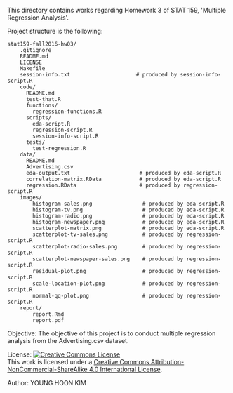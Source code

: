 This directory contains works regarding Homework 3 of STAT 159, 'Multiple Regression Analysis'.

Project structure is the following:
```
stat159-fall2016-hw03/
    .gitignore
    README.md
    LICENSE
    Makefile
    session-info.txt                     # produced by session-info-script.R
    code/
      README.md
      test-that.R
      functions/
        regression-functions.R
      scripts/
        eda-script.R
        regression-script.R
        session-info-script.R
      tests/
        test-regression.R
    data/
      README.md
      Advertising.csv
      eda-output.txt                      # produced by eda-script.R
      correlation-matrix.RData            # produced by eda-script.R
      regression.RData                    # produced by regression-script.R
    images/
        histogram-sales.png                # produced by eda-script.R
        histogram-tv.png                   # produced by eda-script.R
        histogram-radio.png                # produced by eda-script.R
        histogram-newspaper.png            # produced by eda-script.R
        scatterplot-matrix.png             # produced by eda-script.R
        scatterplot-tv-sales.png           # produced by regression-script.R
        scatterplot-radio-sales.png        # produced by regression-script.R
        scatterplot-newspaper-sales.png    # produced by regression-script.R
        residual-plot.png                  # produced by regression-script.R
        scale-location-plot.png            # produced by regression-script.R
        normal-qq-plot.png                 # produced by regression-script.R
    report/
        report.Rmd
        report.pdf
```

Objective: The objective of this project is to conduct multiple regression analysis from the Advertising.csv dataset.

License:
<a rel="license" href="http://creativecommons.org/licenses/by-nc-sa/4.0/"><img alt="Creative Commons License" style="border-width:0" src="https://i.creativecommons.org/l/by-nc-sa/4.0/88x31.png" /></a><br />This work is licensed under a <a rel="license" href="http://creativecommons.org/licenses/by-nc-sa/4.0/">Creative Commons Attribution-NonCommercial-ShareAlike 4.0 International License</a>.

Author: YOUNG HOON KIM